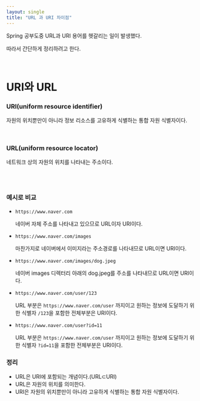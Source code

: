```yaml
---
layout: single
title: "URL 과 URI 차이점"
---
```


Spring 공부도중 URL과 URI 용어를 헷갈리는 일이 발생했다.

따라서 간단하게 정리하려고 한다.

<br/>


# URI와 URL

### URI(uniform resource identifier)

자원의 위치뿐만이 아니라 정보 리소스를 고유하게 식별하는 통합 자원 식별자이다.

<br/>

### URL(uniform resource locator)

네트워크 상의 자원의 위치를 나타내는 주소이다.

<br/>
<br/>

### 예시로 비교

- `https://www.naver.com`
  
  네이버 자체 주소를 나타내고 있으므로 URL이자 URI이다.


  
- `https://www.naver.com/images`
  
  마찬가지로 네이버에서 이미지라는 주소경로를 나타내므로 URL이면 URI이다.


- `https://www.naver.com/images/dog.jpeg`

    네이버 images 디렉터리 아래의 dog.jpeg를 주소를 나타내므로 URL이면 URI이다.

  
- `https://www.naver.com/user/123`
   
   URL 부분은 `https://www.naver.com/user` 까지이고 원하는 정보에 도달하기 위한 식별자 `/123`을 포함한 전체부분은 URI이다.

  
- `https://www.naver.com/user?id=11` 

  URL 부분은 `https://www.naver.com/user` 까지이고 원하는 정보에 도달하기 위한 식별자 `?id=11`을 포함한 전체부분은 URI이다.
    

### 정리
- URL은 URI에 포함되는 개념이다.(URL⊂URI)
- URL은 자원의 위치를 의미한다.
- URI은 자원의 위치뿐만이 아니라 고유하게 식별하는 통합 자원 식별자이다.

